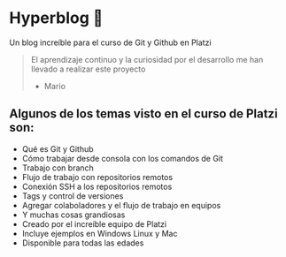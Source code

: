 # Hyperblog 💚

Un blog increíble para el curso de Git y Github en Platzi
> El aprendizaje continuo y la curiosidad por el desarrollo me han llevado a realizar este proyecto
> - Mario

## Algunos de los temas visto en el curso de Platzi son:
- Qué es Git y Github
- Cómo trabajar desde consola con los comandos de Git
- Trabajo con branch
- Flujo de trabajo con repositorios remotos
- Conexión SSH a los repositorios remotos
- Tags y control de versiones
- Agregar colaboladores y el flujo de trabajo en equipos
- Y muchas cosas grandiosas
- Creado por el increíble equipo de Platzi
- Incluye ejemplos en Windows Linux y Mac
- Disponible para todas las edades
